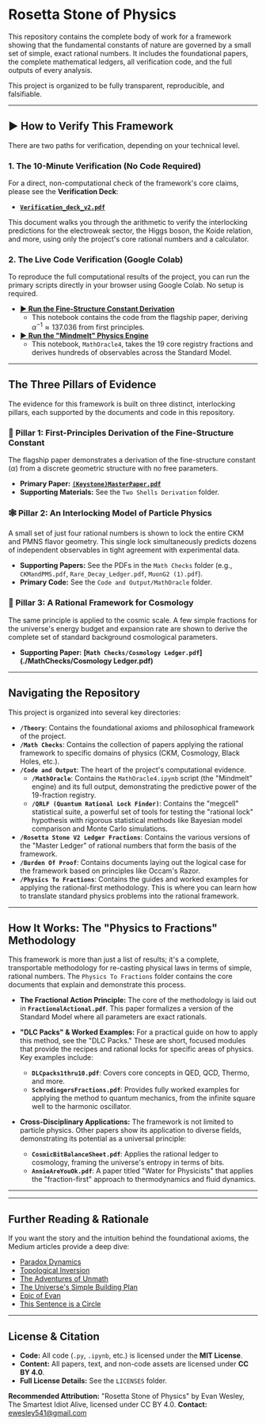 # Rosetta Stone of Physics

This repository contains the complete body of work for a framework showing that the fundamental constants of nature are governed by a small set of simple, exact rational numbers. It includes the foundational papers, the complete mathematical ledgers, all verification code, and the full outputs of every analysis.

This project is organized to be fully transparent, reproducible, and falsifiable.

---

## ▶️ How to Verify This Framework

There are two paths for verification, depending on your technical level.

### 1. The 10-Minute Verification (No Code Required)

For a direct, non-computational check of the framework's core claims, please see the **Verification Deck**:

* **[`Verification_deck_v2.pdf`](./Verification_deck_v2.pdf)**

This document walks you through the arithmetic to verify the interlocking predictions for the electroweak sector, the Higgs boson, the Koide relation, and more, using only the project's core rational numbers and a calculator.

### 2. The Live Code Verification (Google Colab)

To reproduce the full computational results of the project, you can run the primary scripts directly in your browser using Google Colab. No setup is required.

* **[► Run the Fine-Structure Constant Derivation](https://colab.research.google.com/drive/1ttEMfSITXa3DaZHnH5SMFIRUX12BVaxC?usp=sharing)**
    * This notebook contains the code from the flagship paper, deriving $\alpha^{-1} \approx 137.036$ from first principles.
* **[► Run the "Mindmelt" Physics Engine](https://colab.research.google.com/drive/1MZtXHujuPUlDSmSMu2gR54b-s9N44UoZ?usp=sharing)**
    * This notebook, `MathOracle4`, takes the 19 core registry fractions and derives hundreds of observables across the Standard Model.

---

## The Three Pillars of Evidence

The evidence for this framework is built on three distinct, interlocking pillars, each supported by the documents and code in this repository.

### 💎 Pillar 1: First-Principles Derivation of the Fine-Structure Constant

The flagship paper demonstrates a derivation of the fine-structure constant ($\alpha$) from a discrete geometric structure with no free parameters.

* **Primary Paper:** **[`(Keystone)MasterPaper.pdf`](./(Keystone)MasterPaper.pdf)**
* **Supporting Materials:** See the `Two Shells Derivation` folder.

### 🕸️ Pillar 2: An Interlocking Model of Particle Physics

A small set of just four rational numbers is shown to lock the entire CKM and PMNS flavor geometry. This single lock simultaneously predicts dozens of independent observables in tight agreement with experimental data.

* **Supporting Papers:** See the PDFs in the `Math Checks` folder (e.g., `CKMandPMS.pdf`, `Rare_Decay_Ledger.pdf`, `MuonG2 (1).pdf`).
* **Primary Code:** See the `Code and Output/MathOracle` folder.

### 🌌 Pillar 3: A Rational Framework for Cosmology

The same principle is applied to the cosmic scale. A few simple fractions for the universe's energy budget and expansion rate are shown to derive the complete set of standard background cosmological parameters.

* **Supporting Paper:** **[`Math Checks/Cosmology Ledger.pdf`](./MathChecks/Cosmology Ledger.pdf)**

---

## Navigating the Repository

This project is organized into several key directories:

* **`/Theory`**: Contains the foundational axioms and philosophical framework of the project.
* **`/Math Checks`**: Contains the collection of papers applying the rational framework to specific domains of physics (CKM, Cosmology, Black Holes, etc.).
* **`/Code and Output`**: The heart of the project's computational evidence.
    * **`/MathOracle`**: Contains the `MathOracle4.ipynb` script (the "Mindmelt" engine) and its full output, demonstrating the predictive power of the 19-fraction registry.
    * **`/QRLF (Quantum Rational Lock Finder)`**: Contains the "megcell" statistical suite, a powerful set of tools for testing the "rational lock" hypothesis with rigorous statistical methods like Bayesian model comparison and Monte Carlo simulations.
* **`/Rosetta Stone V2 Ledger Fractions`**: Contains the various versions of the "Master Ledger" of rational numbers that form the basis of the framework.
* **`/Burden Of Proof`**: Contains documents laying out the logical case for the framework based on principles like Occam's Razor.
* **`/Physics To Fractions`**: Contains the guides and worked examples for applying the rational-first methodology. This is where you can learn how to translate standard physics problems into the rational framework.

---

## How It Works: The "Physics to Fractions" Methodology

This framework is more than just a list of results; it's a complete, transportable methodology for re-casting physical laws in terms of simple, rational numbers. The `Physics To Fractions` folder contains the core documents that explain and demonstrate this process.

* **The Fractional Action Principle:** The core of the methodology is laid out in **`FractionalActional.pdf`**. This paper formalizes a version of the Standard Model where all parameters are exact rationals.

* **"DLC Packs" & Worked Examples:** For a practical guide on how to apply this method, see the "DLC Packs." These are short, focused modules that provide the recipes and rational locks for specific areas of physics. Key examples include:
    * **`DLCpacks1thru10.pdf`**: Covers core concepts in QED, QCD, Thermo, and more.
    * **`SchrodingersFractions.pdf`**: Provides fully worked examples for applying the method to quantum mechanics, from the infinite square well to the harmonic oscillator.

* **Cross-Disciplinary Applications:** The framework is not limited to particle physics. Other papers show its application to diverse fields, demonstrating its potential as a universal principle:
    * **`CosmicBitBalanceSheet.pdf`**: Applies the rational ledger to cosmology, framing the universe's entropy in terms of bits.
    * **`AnnieAreYouOk.pdf`**: A paper titled "Water for Physicists" that applies the "fraction-first" approach to thermodynamics and fluid dynamics.

---
---

## Further Reading & Rationale

If you want the story and the intuition behind the foundational axioms, the Medium articles provide a deep dive:

* [Paradox Dynamics](https://medium.com/where-thought-bends/paradox-dynamics-30d0e7e768a2)
* [Topological Inversion](https://medium.com/@ewesley541/topological-inversion-as-the-origin-of-fundamental-constants-9d9f4dc98f0c)
* [The Adventures of Unmath](https://medium.com/@ewesley541/the-adventures-of-unmath-volume-1-77042fd7cbe4)
* [The Universe's Simple Building Plan](https://medium.com/@ewesley541/the-universes-simple-building-plan-a-new-way-to-see-reality-d9395744893c)
* [Epic of Evan](https://medium.com/@ewesley541/epic-of-evan-a-pattern-based-threat-to-traditional-intelligence-cdc035da2b1d)
* [This Sentence is a Circle](https://medium.com/@ewesley541/this-sentence-is-a-circle-1e7b68264ff2)

---
## License & Citation

* **Code:** All code (`.py`, `.ipynb`, etc.) is licensed under the **MIT License**.
* **Content:** All papers, text, and non-code assets are licensed under **CC BY 4.0**.
* **Full License Details:** See the `LICENSES` folder.

**Recommended Attribution:** "Rosetta Stone of Physics" by Evan Wesley, The Smartest Idiot Alive, licensed under CC BY 4.0.
**Contact:** ewesley541@gmail.com

